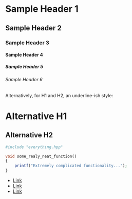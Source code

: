 
# Sample Header 1
## Sample Header 2
### Sample Header 3
#### Sample Header 4
##### Sample Header 5
###### Sample Header 6

Alternatively, for H1 and H2, an underline-ish style:

Alternative H1
==============

Alternative H2
--------------

```php
#include "everything.hpp"

void some_realy_neat_function()
{
	printf("Extremely complicated functionality...");
}
```

 - [Link](/subpage)
 - [Link](/subfolder/subpage)
 - [Link](/files/test.zip)